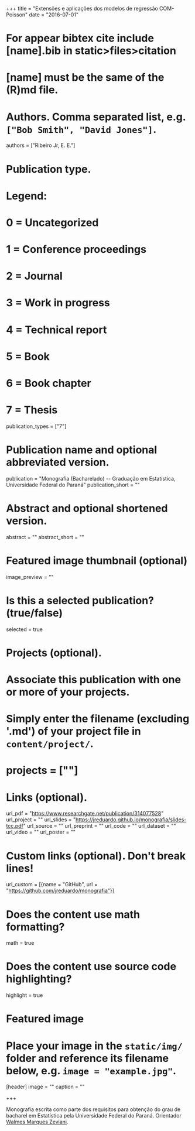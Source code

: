 +++
title = "Extensões e aplicações dos modelos de regressão COM-Poisson"
date = "2016-07-01"

# For appear bibtex cite include [name].bib in static>files>citation
# [name] must be the same of the (R)md file.

# Authors. Comma separated list, e.g. `["Bob Smith", "David Jones"]`.
authors = ["Ribeiro Jr, E. E."]

# Publication type.
# Legend:
# 0 = Uncategorized
# 1 = Conference proceedings
# 2 = Journal
# 3 = Work in progress
# 4 = Technical report
# 5 = Book
# 6 = Book chapter
# 7 = Thesis
publication_types = ["7"]

# Publication name and optional abbreviated version.
publication = "Monografia (Bacharelado) -- Graduação em Estatística, Universidade Federal do Paraná"
publication_short = ""

# Abstract and optional shortened version.
abstract = ""
abstract_short = ""

# Featured image thumbnail (optional)
image_preview = ""

# Is this a selected publication? (true/false)
selected = true

# Projects (optional).
#   Associate this publication with one or more of your projects.
#   Simply enter the filename (excluding '.md') of your project file in `content/project/`.
# projects = [""]

# Links (optional).
url_pdf = "https://www.researchgate.net/publication/314077528"
url_project = ""
url_slides = "https://jreduardo.github.io/monografia/slides-tcc.pdf"
url_source = ""
url_preprint = ""
url_code = ""
url_dataset = ""
url_video = ""
url_poster = ""

# Custom links (optional). Don't break lines!
url_custom = [{name = "GitHub", url = "https://github.com/jreduardo/monografia"}]

# Does the content use math formatting?
math = true

# Does the content use source code highlighting?
highlight = true

# Featured image
# Place your image in the `static/img/` folder and reference its filename below, e.g. `image = "example.jpg"`.
[header]
image = ""
caption = ""

+++

Monografia escrita como parte dos requisitos para obtenção do grau de
bacharel em Estatística pela Universidade Federal do Paraná. Orientador
[Walmes Marques Zeviani][walmes].

[walmes]: http://www.leg.ufpr.br/~walmes
